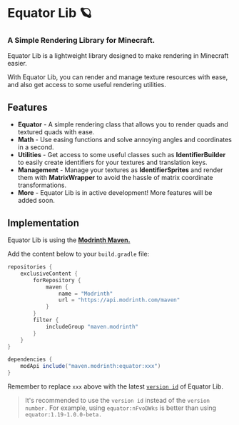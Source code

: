 # Equator Lib 🪐

### A Simple Rendering Library for Minecraft.

Equator Lib is a lightweight library designed to make rendering in Minecraft easier.

With Equator Lib, you can render and manage texture resources with ease, and 
also get access to some useful rendering utilities.

## Features

- **Equator** - A simple rendering class that allows you to render quads and 
  textured quads with ease.
- **Math** - Use easing functions and solve annoying angles and coordinates in a second.
- **Utilities** - Get access to some useful classes such as **IdentifierBuilder** to easily create identifiers for your textures and translation keys.
- **Management** - Manage your textures as **IdentifierSprites** and render them with **MatrixWrapper** to avoid the hassle of matrix coordinate transformations.
- **More** - Equator Lib is in active development! More features will be added soon.

## Implementation

Equator Lib is using the **[Modrinth Maven.](https://docs.modrinth.com/docs/tutorials/maven/#loom-fabric-quilt-architectury)**

Add the content below to your `build.gradle` file:

```groovy
repositories {
    exclusiveContent {
        forRepository {
            maven {
                name = "Modrinth"
                url = "https://api.modrinth.com/maven"
            }
        }
        filter {
            includeGroup "maven.modrinth"
        }
    }
}
```

```groovy
dependencies {
    modApi include("maven.modrinth:equator:xxx")
}
```

Remember to replace `xxx` above with the latest [`version id`](https://modrinth.com/mod/equator/versions) of Equator Lib.

> It's recommended to use the `version id` instead of the `version number.` For example, using `equator:nFvoDWks` is better than using `equator:1.19-1.0.0-beta.`
